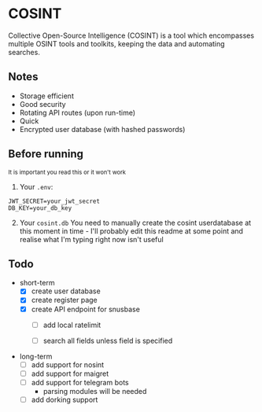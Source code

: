 # COSINT
Collective Open-Source Intelligence (COSINT) is a tool which encompasses multiple OSINT tools and toolkits, keeping the data and automating searches.

## Notes
- Storage efficient
- Good security
- Rotating API routes (upon run-time)
- Quick
- Encrypted user database (with hashed passwords)

## Before running
<sup>It is important you read this or it won't work</sup>

1. Your `.env`:
```
JWT_SECRET=your_jwt_secret
DB_KEY=your_db_key
```

2. Your `cosint.db`
You need to manually create the cosint userdatabase at this moment in time - I'll probably edit this readme at some point and realise what I'm typing right now isn't useful

## Todo
* short-term
  - [x] create user database
  - [x] create register page
  - [x] create API endpoint for snusbase
    - [ ] add local ratelimit 
    - [ ] search all fields unless field is specified


* long-term
  - [ ] add support for nosint
  - [ ] add support for maigret
  - [ ] add support for telegram bots
    * parsing modules will be needed
  - [ ] add dorking support